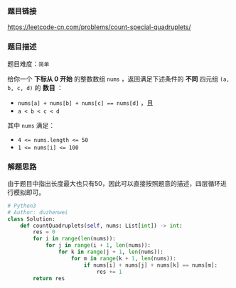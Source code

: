 ### 题目链接
https://leetcode-cn.com/problems/count-special-quadruplets/

### 题目描述
题目难度：```简单```

给你一个 **下标从 0 开始** 的整数数组 ```nums``` ，返回满足下述条件的 **不同** 四元组 ```(a, b, c, d)``` 的 **数目** ：

- ```nums[a] + nums[b] + nums[c] == nums[d]``` ，且
- ```a < b < c < d```
  
其中 ```nums``` 满足：

-  ```4 <= nums.length <= 50```
-  ```1 <= nums[i] <= 100```

### 解题思路
由于题目中指出长度最大也只有50，因此可以直接按照题意的描述，四层循环进行模拟即可。

```python
# Python3
# Author: duzhenwei
class Solution:
    def countQuadruplets(self, nums: List[int]) -> int:
        res = 0
        for i in range(len(nums)):
            for j in range(i + 1, len(nums)):
                for k in range(j + 1, len(nums)):
                    for m in range(k + 1, len(nums)):
                        if nums[i] + nums[j] + nums[k] == nums[m]:
                            res += 1
        return res
```